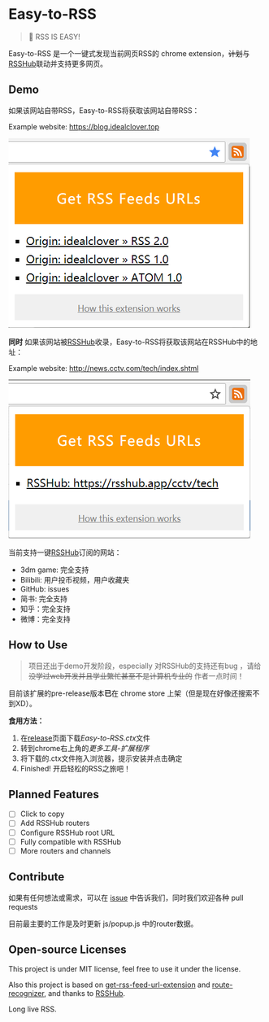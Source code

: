 # Easy-to-RSS

> 🚀 RSS IS EASY!

Easy-to-RSS 是一个一键式发现当前网页RSS的 chrome extension，~~计划~~与[RSSHub](https://github.com/DIYgod/RSSHub)联动并支持更多网页。

## Demo

如果该网站自带RSS，Easy-to-RSS将获取该网站自带RSS：

Example website: https://blog.idealclover.top

![demo-origin.png](./demo-origin.png)

**同时** 如果该网站被[RSSHub](https://github.com/DIYgod/RSSHub)收录，Easy-to-RSS将获取该网站在RSSHub中的地址：

Example website: http://news.cctv.com/tech/index.shtml

![demo-rsshub.png](./demo-rsshub.png)

当前支持一键[RSSHub](https://github.com/DIYgod/RSSHub)订阅的网站：

* 3dm game: 完全支持
* Bilibili: 用户投币视频，用户收藏夹
* GitHub: issues
* 简书: 完全支持
* 知乎：完全支持
* 微博：完全支持

## How to Use

> 项目还出于demo开发阶段，especially 对RSSHub的支持还有bug ，请给 ~~没学过web开发并且学业繁忙甚至不是计算机专业的~~ 作者一点时间！

目前该扩展的pre-release版本**已**在 chrome store 上架（但是现在好像还搜索不到XD）。

**食用方法：**

1. 在[release](https://github.com/idealclover/Easy-to-RSS/releases)页面下载*Easy-to-RSS.ctx*文件
2. 转到chrome右上角的*更多工具-扩展程序*
3. 将下载的.ctx文件拖入浏览器，提示安装并点击确定
4. Finished! 开启轻松的RSS之旅吧！

## Planned Features

- [ ] Click to copy
- [ ] Add RSSHub routers
- [ ] Configure RSSHub root URL
- [ ] Fully compatible with RSSHub
- [ ] More routers and channels

## Contribute

如果有任何想法或需求，可以在 [issue](https://github.com/idealclover/Easy-to-RSS/issues) 中告诉我们，同时我们欢迎各种 pull requests

目前最主要的工作是及时更新 js/popup.js 中的router数据。

## Open-source Licenses

This project is under MIT license, feel free to use it under the license.

Also this project is based on [get-rss-feed-url-extension](https://github.com/shevabam/get-rss-feed-url-extension) and [route-recognizer](https://github.com/tildeio/route-recognizer), and thanks to [RSSHub](https://github.com/DIYgod/RSSHub).

Long live RSS.